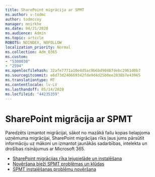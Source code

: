 ```yaml
---
title: SharePoint migrācija ar SPMT
ms.author: v-todmc
author: todmccoy
manager: mnirkhe
ms.date: 04/21/2020
ms.audience: Admin
ms.topic: article
ROBOTS: NOINDEX, NOFOLLOW
localization_priority: Normal
ms.collection: Adm_O365
ms.custom:
- "5300030"
- "2594"
ms.openlocfilehash: 32afe7771a10e4d5ac9b6bd90467debc2961d0b7
ms.sourcegitcommit: e6d73d240669342fde9d4d25b0ee2838b7e43965
ms.translationtype: MT
ms.contentlocale: lv-LV
ms.lasthandoff: 05/14/2020
ms.locfileid: "44235359"
---
```

# <a name="sharepoint-migration-with-spmt"></a>SharePoint migrācija ar SPMT

Paredzēts izmantot migrācijai, sākot no mazākā failu kopas lielapjoma uzņēmuma migrācijai, SharePoint migrācijas rīks ļaus jums pārsūtīt informāciju uz mākoni un izmantot jaunākās sadarbības, intelekta un drošības risinājumus ar Microsoft 365.

- [SharePoint migrācijas rīka lejupielāde un instalēšana](https://docs.microsoft.com/sharepointmigration/introducing-the-sharepoint-migration-tool)
- [Novēršana bieži SPMT problēmas un kļūdas](https://docs.microsoft.com/sharepointmigration/troubleshooting-common-spmt-issues)
- [SPMT instalēšanas problēmu novēršana](https://docs.microsoft.com/sharepointmigration/spmt-install-issues#troubleshooting-spmt-installation-issues)
